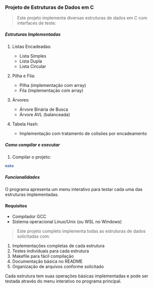 ### Projeto de Estruturas de Dados em C

> Este projeto implementa diversas estruturas de dados em C com
> interfaces de teste:

##### Estruturas Implementadas

1. Listas Encadeadas:
   - Lista Simples
   - Lista Dupla
   - Lista Circular

2. Pilha e Fila:
   - Pilha (implementação com array)
   - Fila (implementação com array)

3. Árvores:
   - Árvore Binária de Busca
   - Árvore AVL (balanceada)

4. Tabela Hash:
   - Implementação com tratamento de colisões por encadeamento

##### Como compilar e executar

1. Compilar o projeto:

```bash
make
```

##### Funcionalidades
O programa apresenta um menu interativo para testar cada uma das estruturas implementadas.

#### Requisitos

- Compilador GCC
- Sistema operacional Linux/Unix (ou WSL no Windows)

> Este projeto completo implementa todas as estruturas de dados
> solicitadas com:

1. Implementações completas de cada estrutura
2. Testes individuais para cada estrutura
3. Makefile para fácil compilação
4. Documentação básica no README
5. Organização de arquivos conforme solicitado

Cada estrutura tem suas operações básicas implementadas e pode ser testada através do menu interativo no programa principal.
